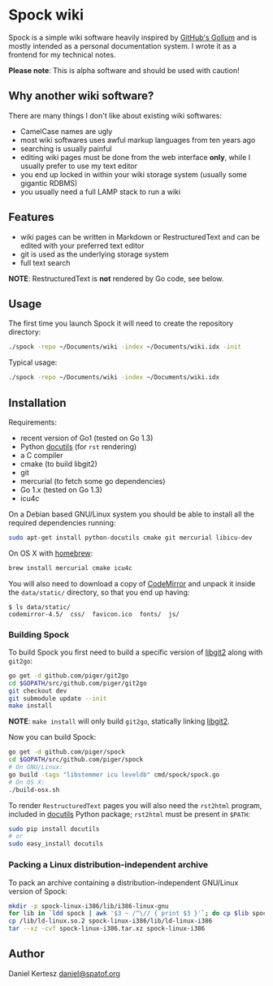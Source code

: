 # Spock wiki

Spock is a simple wiki software heavily inspired by [GitHub's Gollum](Gollum) and is mostly intended as a personal documentation system. I wrote it as a frontend for my technical notes.

[Gollum]: https://github.com/gollum/gollum

**Please note**: This is alpha software and should be used with caution!

## Why another wiki software?

There are many things I don't like about existing wiki softwares:

- CamelCase names are ugly
- most wiki softwares uses awful markup languages from ten years ago
- searching is usually painful
- editing wiki pages must be done from the web interface **only**, while I usually prefer to use my text editor
- you end up locked in within your wiki storage system (usually some gigantic RDBMS)
- you usually need a full LAMP stack to run a wiki

## Features

- wiki pages can be written in Markdown or RestructuredText and can be edited with your preferred text editor
- git is used as the underlying storage system
- full text search

**NOTE**: RestructuredText is **not** rendered by Go code, see below.

## Usage

The first time you launch Spock it will need to create the repository directory:

```bash
./spock -repo ~/Documents/wiki -index ~/Documents/wiki.idx -init
```

Typical usage:

```bash
./spock -repo ~/Documents/wiki -index ~/Documents/wiki.idx
```

## Installation

Requirements:

- recent version of Go1 (tested on Go 1.3)
- Python [docutils](docutils) (for `rst` rendering)
- a C compiler
- cmake (to build libgit2)
- git
- mercurial (to fetch some go dependencies)
- Go 1.x (tested on Go 1.3)
- icu4c

On a Debian based GNU/Linux system you should be able to install all the
required dependencies running:

```bash
sudo apt-get install python-docutils cmake git mercurial libicu-dev
```

On OS X with [homebrew](homebrew):

```bash
brew install mercurial cmake icu4c
```

[brew]: http://brew.sh/

You will also need to download a copy of [CodeMirror](CodeMirror) and unpack it
inside the `data/static/` directory, so that you end up having:

```
$ ls data/static/
codemirror-4.5/  css/  favicon.ico  fonts/  js/
```

[CodeMirror]: http://codemirror.net/codemirror.zip

### Building Spock

To build Spock you first need to build a specific version of [libgit2](libgit2) along with `git2go`:

```bash
go get -d github.com/piger/git2go
cd $GOPATH/src/github.com/piger/git2go
git checkout dev
git submodule update --init
make install
```

**NOTE**: `make install` will only build `git2go`, statically linking [libgit2](libgit2).

Now you can build Spock:

```bash
go get -d github.com/piger/spock
cd $GOPATH/src/github.com/piger/spock
# On GNU/Linux:
go build -tags "libstemmer icu leveldb" cmd/spock/spock.go
# On OS X:
./build-osx.sh
```

To render `RestructuredText` pages you will also need the `rst2html` program, included in [docutils](docutils) Python package; `rst2html` must be present in `$PATH`:

```bash
sudo pip install docutils
# or
sudo easy_install docutils
```

### Packing a Linux distribution-independent archive

To pack an archive containing a distribution-independent GNU/Linux version of Spock:

```bash
mkdir -p spock-linux-i386/lib/i386-linux-gnu
for lib in `ldd spock | awk '$3 ~ /^\// { print $3 }'`; do cp $lib spock-linux-i386/lib/i386-linux-gnu/; done
cp /lib/ld-linux.so.2 spock-linux-i386/lib/ld-linux-i386
tar --xz -cvf spock-linux-i386.tar.xz spock-linux-i386
```

## Author

Daniel Kertesz <daniel@spatof.org>

[libgit2]: https://libgit2.github.com/

[git2go]: https://github.com/libgit2/git2go

[docutils]: http://docutils.sourceforge.net/

